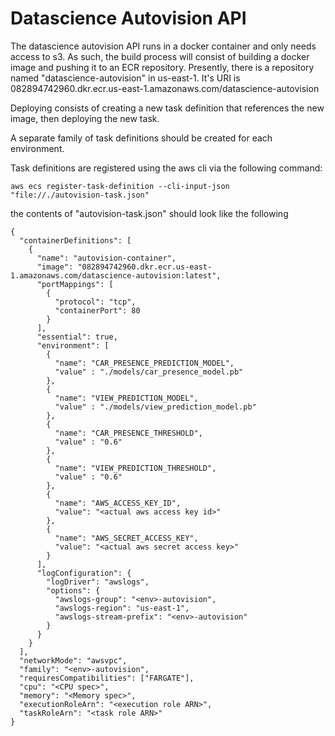 # Datascience Autovision API

The datascience autovision API runs in a docker container and only needs access to s3.  As such, the build process will consist of building a docker image and pushing it to an ECR repository.  Presently, there is a repository named "datascience-autovision" in us-east-1.  It's URI is 082894742960.dkr.ecr.us-east-1.amazonaws.com/datascience-autovision

Deploying consists of creating a new task definition that references the new image, then deploying the new task.

A separate family of task definitions should be created for each environment.

Task definitions are registered using the aws cli via the following command:

`aws ecs register-task-definition --cli-input-json "file://./autovision-task.json"`

the contents of "autovision-task.json" should look like the following

```
{
  "containerDefinitions": [
    {
      "name": "autovision-container",
      "image": "082894742960.dkr.ecr.us-east-1.amazonaws.com/datascience-autovision:latest",
      "portMappings": [
        {
          "protocol": "tcp",
          "containerPort": 80
        }
      ],
      "essential": true,
      "environment": [
        {
          "name": "CAR_PRESENCE_PREDICTION_MODEL",
          "value" : "./models/car_presence_model.pb"
        },
        {
          "name": "VIEW_PREDICTION_MODEL",
          "value" : "./models/view_prediction_model.pb"
        },
        {
          "name": "CAR_PRESENCE_THRESHOLD",
          "value" : "0.6"
        },
        {
          "name": "VIEW_PREDICTION_THRESHOLD",
          "value" : "0.6"
        },
        {
          "name": "AWS_ACCESS_KEY_ID",
          "value": "<actual aws access key id>"
        },
        {
          "name": "AWS_SECRET_ACCESS_KEY",
          "value": "<actual aws secret access key>"
        }
      ],
      "logConfiguration": {
        "logDriver": "awslogs",
        "options": {
          "awslogs-group": "<env>-autovision",
          "awslogs-region": "us-east-1",
          "awslogs-stream-prefix": "<env>-autovision"
        }
      }
    }
  ],
  "networkMode": "awsvpc",
  "family": "<env>-autovision",
  "requiresCompatibilities": ["FARGATE"],
  "cpu": "<CPU spec>",
  "memory": "<Memory spec>",
  "executionRoleArn": "<execution role ARN>",
  "taskRoleArn": "<task role ARN>"
}

```
